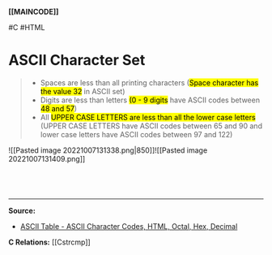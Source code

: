 **[[MAINCODE]]**

#C #HTML
# ASCII Character Set
>- Spaces are less than all printing characters (<mark class="hltr-lightgreen">Space character has the value 32</mark> in ASCII set)
>- Digits are less than letters <mark class="hltr-lightgreen">(0 - 9 digits</mark> have ASCII codes between <mark class="hltr-lightgreen">48 and 57</mark>)
>- All <mark class="hltr-lightgreen">UPPER CASE LETTERS are less than all the lower case letters</mark> (UPPER CASE LETTERS have ASCII codes between 65 and 90 and lower case letters have ASCII codes between 97 and 122)

![[Pasted image 20221007131338.png|850]]![[Pasted image 20221007131409.png]]

<br>

# 
---
**Source:**
- [ASCII Table - ASCII Character Codes, HTML, Octal, Hex, Decimal](https://www.asciitable.com/)

**C Relations:**
[[Cstrcmp]]